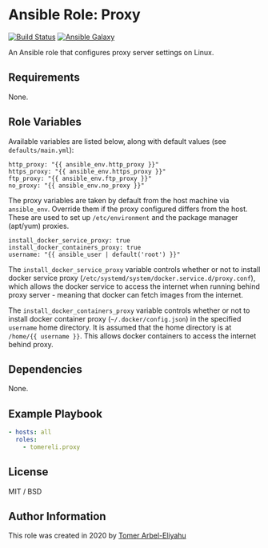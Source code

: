 # Ansible Role: Proxy

[![Build Status](https://travis-ci.org/tomereli/ansible-role-proxy.svg?branch=master)](https://travis-ci.org/tomereli/ansible-role-proxy)
[![Ansible Galaxy](http://img.shields.io/badge/galaxy-tomereli.proxy-660198.svg)](https://galaxy.ansible.com/tomereli/proxy/)

An Ansible role that configures proxy server settings on Linux.

## Requirements

None.

## Role Variables

Available variables are listed below, along with default values (see `defaults/main.yml`):
    
    http_proxy: "{{ ansible_env.http_proxy }}"
    https_proxy: "{{ ansible_env.https_proxy }}"
    ftp_proxy: "{{ ansible_env.ftp_proxy }}"
    no_proxy: "{{ ansible_env.no_proxy }}"

The proxy variables are taken by default from the host machine via `ansible_env`. Override them if the proxy configured differs from the host. These are used to set up `/etc/environment` and the package manager (apt/yum) proxies.

    install_docker_service_proxy: true
    install_docker_containers_proxy: true
    username: "{{ ansible_user | default('root') }}"

The `install_docker_service_proxy` variable controls whether or not to install docker service proxy (`/etc/systemd/system/docker.service.d/proxy.conf`), which allows the docker service to access the internet when running behind proxy server - meaning that docker can fetch images from the internet.

The `install_docker_containers_proxy` variable controls whether or not to install docker container proxy (`~/.docker/config.json`) in the specified `username` home directory. It is assumed that the home directory is at `/home/{{ username }}`. This allows docker containers to access the internet behind proxy.

## Dependencies

None.

## Example Playbook

```yaml
- hosts: all
  roles:
    - tomereli.proxy
```

## License

MIT / BSD

## Author Information

This role was created in 2020 by [Tomer Arbel-Eliyahu](https://github.com/tomereli)
